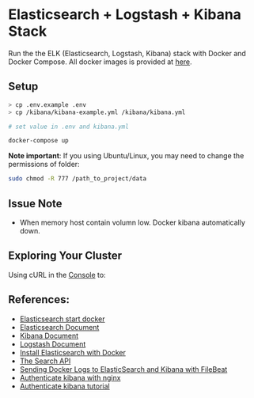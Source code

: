 # Elasticsearch + Logstash + Kibana Stack
Run the the ELK (Elasticsearch, Logstash, Kibana) stack with Docker and Docker Compose.
All docker images is provided at [here](https://www.docker.elastic.co/).


## Setup
```sh
> cp .env.example .env
> cp /kibana/kibana-example.yml /kibana/kibana.yml

# set value in .env and kibana.yml

docker-compose up
```

**Note important**: If you using Ubuntu/Linux, you may need to change the permissions of folder:

```sh
sudo chmod -R 777 /path_to_project/data
```

## Issue Note
- When memory host contain volumn low. Docker kibana automatically down.

## Exploring Your Cluster
Using cURL in the [Console](http://localhost:5601/app/kibana#/dev_tools/console?_g=()) to:

## References:
- [Elasticsearch start docker](https://www.elastic.co/guide/en/elastic-stack-get-started/current/get-started-docker.html)
- [Elasticsearch Document](https://www.elastic.co/guide/en/elasticsearch/reference/current/index.html)
- [Kibana Document](https://www.elastic.co/guide/en/kibana/current/index.html)
- [Logstash Document](https://www.elastic.co/guide/en/logstash/current/index.html)
- [Install Elasticsearch with Docker](https://www.elastic.co/guide/en/elasticsearch/reference/current/docker.html)
- [The Search API](https://www.elastic.co/guide/en/elasticsearch/reference/current/_the_search_api.html)
- [Sending Docker Logs to ElasticSearch and Kibana with FileBeat](https://www.sarulabs.com/post/5/2019-08-12/sending-docker-logs-to-elasticsearch-and-kibana-with-filebeat.html)
- [Authenticate kibana with nginx](https://documentation.wazuh.com/3.7/installation-guide/optional-configurations/kibana_ssl.html)
- [Authenticate kibana tutorial](http://codingfundas.com/setting-up-elasticsearch-6-8-with-kibana-and-x-pack-security-enabled/index.html)
